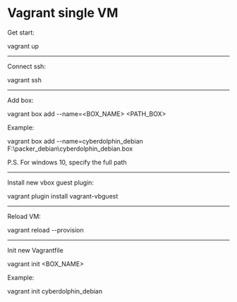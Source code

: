 # Vagrant single VM

Get start:

vagrant up

---

Connect ssh:

vagrant ssh 

---

Add box:

vagrant box add --name=<BOX_NAME> <PATH_BOX>

Example:

vagrant box add --name=cyberdolphin_debian F:\packer_debian\cyberdolphin_debian.box

P.S. For windows 10, specify the full path

---

Install new vbox guest plugin:

vagrant plugin install vagrant-vbguest

---

Reload VM:

vagrant reload --provision

---

Init new Vagrantfile

vagrant init <BOX_NAME> 

Example:

vagrant init cyberdolphin_debian
